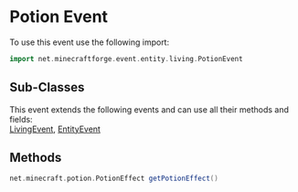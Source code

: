 # Potion Event

To use this event use the following import:
```groovy
import net.minecraftforge.event.entity.living.PotionEvent
```

## Sub-Classes
This event extends the following events and can use all their methods and fields: <br>
[LivingEvent](../living_event/living_event.md), [EntityEvent](../entity_event/entity_event.md)

## Methods
```groovy
net.minecraft.potion.PotionEffect getPotionEffect()
```
